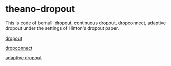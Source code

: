 # theano-dropout
This is code of bernulli dropout, continuous dropout, dropconnect, 
adaptive dropout under the settings of Hinton's dropout paper.

[dropout](https://arxiv.org/abs/1207.0580)

[dropconnect](http://cs.nyu.edu/~wanli/dropc/)

[adaptive dropout](https://papers.nips.cc/paper/5032-adaptive-dropout-for-training-deep-neural-networks.pdf)
